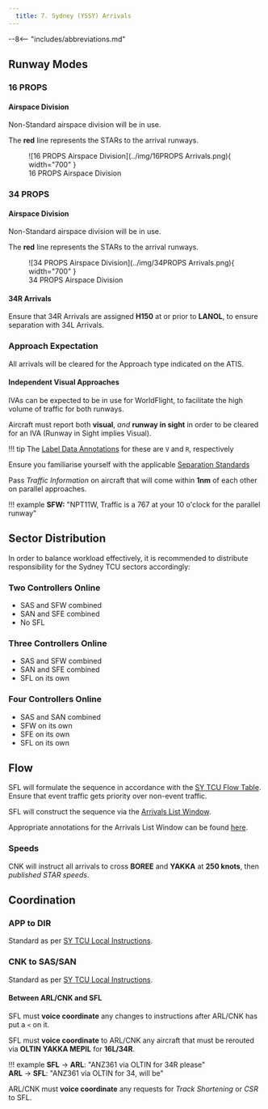 ```yaml
---
  title: 7. Sydney (YSSY) Arrivals
---
```


--8<-- "includes/abbreviations.md"

## Runway Modes
### 16 PROPS
#### Airspace Division
Non-Standard airspace division will be in use.

The **red** line represents the STARs to the arrival runways.  

<figure markdown>
![16 PROPS Airspace Division](../img/16PROPS Arrivals.png){ width="700" }
  <figcaption>16 PROPS Airspace Division</figcaption>
</figure>

### 34 PROPS
#### Airspace Division
Non-Standard airspace division will be in use.

The **red** line represents the STARs to the arrival runways.  

<figure markdown>
![34 PROPS Airspace Division](../img/34PROPS Arrivals.png){ width="700" }
  <figcaption>34 PROPS Airspace Division</figcaption>
</figure>

#### 34R Arrivals
Ensure that 34R Arrivals are assigned **H150** at or prior to **LANOL**, to ensure separation with 34L Arrivals.

### Approach Expectation
All arrivals will be cleared for the Approach type indicated on the ATIS.

#### Independent Visual Approaches
IVAs can be expected to be in use for WorldFlight, to facilitate the high volume of traffic for both runways.

Aircraft must report both **visual**, *and* **runway in sight** in order to be cleared for an IVA (Runway in Sight implies Visual).

!!! tip
    The [Label Data Annotations](../../../client/annotations/#miscellaneous) for these are `V` and `R`, respectively

Ensure you familiarise yourself with the applicable [Separation Standards](../../../separation-standards/parallelapps/#independent-visual-approaches)

Pass *Traffic Information* on aircraft that will come within **1nm** of each other on parallel approaches.

!!! example
    **SFW:** "NPT11W, Traffic is a 767 at your 10 o'clock for the parallel runway"

## Sector Distribution
In order to balance workload effectively, it is recommended to distribute responsibility for the Sydney TCU sectors accordingly:

### Two Controllers Online

- SAS and SFW combined
- SAN and SFE combined
- No SFL

### Three Controllers Online

- SAS and SFW combined
- SAN and SFE combined
- SFL on its own

### Four Controllers Online

- SAS and SAN combined
- SFW on its own
- SFE on its own
- SFL on its own

## Flow
SFL will formulate the sequence in accordance with the [SY TCU Flow Table](../../../terminal/sydney/#flow). Ensure that event traffic gets priority over non-event traffic.

SFL will construct the sequence via the [Arrivals List Window](../../../controller-skills/sequencing/#arrivals-list).

Appropriate annotations for the Arrivals List Window can be found [here](../../../client/annotations/#sequencingflow).

### Speeds
CNK will instruct all arrivals to cross **BOREE** and **YAKKA** at **250 knots**, then *published STAR speeds*.

## Coordination
### APP to DIR
Standard as per [SY TCU Local Instructions](../../../terminal/sydney/#app-dir).

### CNK to SAS/SAN
Standard as per [SY TCU Local Instructions](../../../terminal/sydney/#arrivals).

#### Between ARL/CNK and SFL
SFL must **voice coordinate** any changes to instructions after ARL/CNK has put a `<` on it.

SFL must **voice coordinate** to ARL/CNK any aircraft that must be rerouted via **OLTIN YAKKA MEPIL** for **16L/34R**.

!!! example
    <span class="hotline">**SFL** -> **ARL**</span>: "ANZ361 via OLTIN for 34R please"  
    <span class="hotline">**ARL** -> **SFL**</span>: "ANZ361 via OLTIN for 34, will be"  

ARL/CNK must **voice coordinate** any requests for *Track Shortening* or *CSR* to SFL.